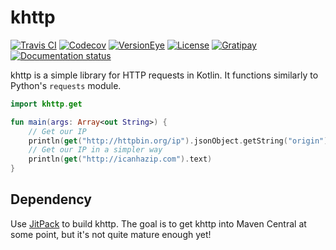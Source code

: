 # khttp
[![Travis CI](https://img.shields.io/travis/jkcclemens/khttp/master.svg)](https://travis-ci.org/jkcclemens/khttp)
[![Codecov](https://img.shields.io/codecov/c/github/jkcclemens/khttp.svg)](https://codecov.io/github/jkcclemens/khttp)
[![VersionEye](https://www.versioneye.com/user/projects/56243e0a36d0ab0021000bf4/badge.svg?style=flat)](https://www.versioneye.com/user/projects/56243e0a36d0ab0021000bf4)
[![License](https://img.shields.io/github/license/jkcclemens/khttp.svg)](https://github.com/jkcclemens/khttp/blob/master/LICENSE)
[![Gratipay](https://img.shields.io/gratipay/jkcclemens.svg)](https://gratipay.com/~jkcclemens/)
[![Documentation status](https://readthedocs.org/projects/khttp/badge/?version=latest)](http://khttp.readthedocs.org/en/latest/?badge=latest)

khttp is a simple library for HTTP requests in Kotlin. It functions similarly to Python's `requests` module.

```kotlin
import khttp.get

fun main(args: Array<out String>) {
    // Get our IP
    println(get("http://httpbin.org/ip").jsonObject.getString("origin"))
    // Get our IP in a simpler way
    println(get("http://icanhazip.com").text)
}
```

## Dependency

Use [JitPack](https://jitpack.io/#jkcclemens/khttp) to build khttp. The goal is to get khttp into Maven Central at
some point, but it's not quite mature enough yet!
